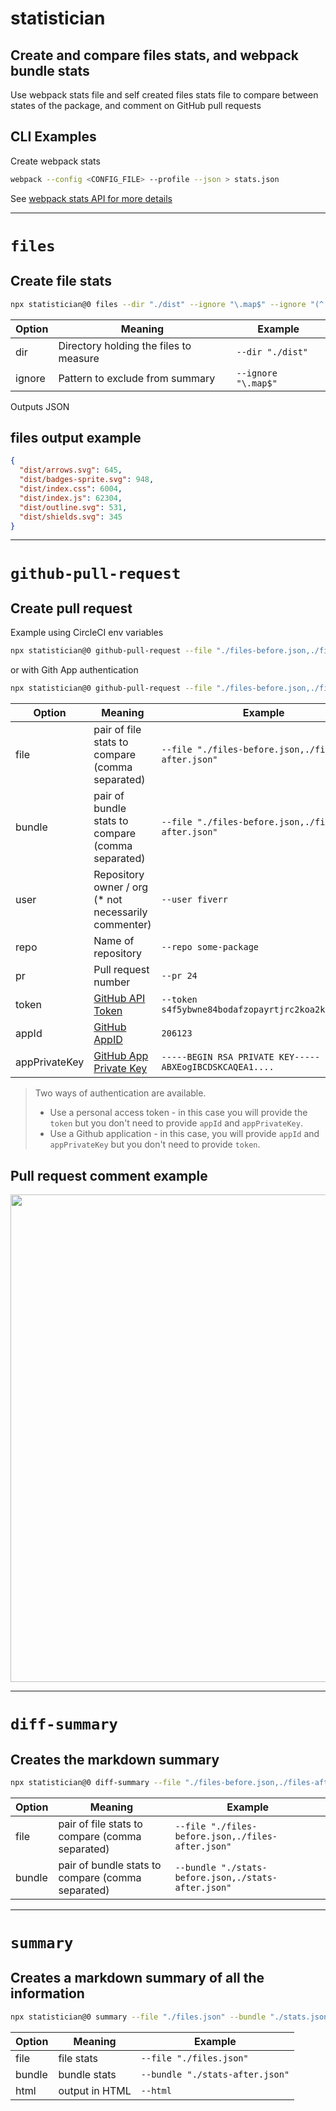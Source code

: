 # statistician

## Create and compare files stats, and webpack bundle stats

Use webpack stats file and self created files stats file to compare between states of the package, and comment on GitHub pull requests

## CLI Examples

Create webpack stats
```sh
webpack --config <CONFIG_FILE> --profile --json > stats.json
```
See [webpack stats API for more details](https://webpack.js.org/api/stats/)

---

# `files`
## Create file stats

```sh
npx statistician@0 files --dir "./dist" --ignore "\.map$" --ignore "(^|\/)\." --ignore "(^|/)node_modules\/," > files.json
```

| Option | Meaning | Example
| - | - | -
| dir | Directory holding the files to measure | `--dir "./dist"`
| ignore | Pattern to exclude from summary | `--ignore "\.map$"`

Outputs JSON

## files output example
```json
{
  "dist/arrows.svg": 645,
  "dist/badges-sprite.svg": 948,
  "dist/index.css": 6004,
  "dist/index.js": 62304,
  "dist/outline.svg": 531,
  "dist/shields.svg": 345
}
```

---

# `github-pull-request`
## Create pull request

Example using CircleCI env variables
```sh
npx statistician@0 github-pull-request --file "./files-before.json,./files-after.json" --bundle "./stats-before.json,./stats-after.json" --user $CIRCLE_PROJECT_USERNAME --repo $CIRCLE_PROJECT_REPONAME --pr $(basename $CIRCLE_PULL_REQUEST) --token $GITHUB_API_TOKEN
```

or with Gith App authentication
```sh
npx statistician@0 github-pull-request --file "./files-before.json,./files-after.json" --bundle "./stats-before.json,./stats-after.json" --user $CIRCLE_PROJECT_USERNAME --repo $CIRCLE_PROJECT_REPONAME --pr $(basename $CIRCLE_PULL_REQUEST) --appId $GITHUB_APP_ID --appPrivateKey $GITHUB_APP_PRIVATE_KEY
```

| Option | Meaning | Example
| - | - | -
| file | pair of file stats to compare (comma separated) | `--file "./files-before.json,./files-after.json"`
| bundle | pair of bundle stats to compare (comma separated) | `--file "./files-before.json,./files-after.json"`
| user | Repository owner / org (\* not necessarily commenter) | `--user fiverr`
| repo | Name of repository | `--repo some-package`
| pr | Pull request number | `--pr 24`
| token | [GitHub API Token](https://github.com/settings/tokens) | `--token s4f5ybwne84bodafzopayrtjrc2koa2k4qb3y1wp`
| appId | [GitHub AppID](https://docs.github.com/en/developers/apps/getting-started-with-apps/about-apps) | `206123`
| appPrivateKey | [GitHub App Private Key](https://docs.github.com/en/developers/apps/building-github-apps/authenticating-with-github-apps#authenticating-as-a-github-app) | `-----BEGIN RSA PRIVATE KEY----- \n ABXEogIBCDSKCAQEA1....`


> Two ways of authentication are available.
> - Use a personal access token - in this case you will provide the `token` but you don't need to provide `appId` and `appPrivateKey`.
> - Use a Github application - in this case, you will provide `appId` and `appPrivateKey` but you don't need to provide `token`.

## Pull request comment example

<img src="https://user-images.githubusercontent.com/516342/47106363-03a20800-d24f-11e8-9c3c-ec89546c6975.png" width="780">

---

# `diff-summary`
## Creates the markdown summary

```sh
npx statistician@0 diff-summary --file "./files-before.json,./files-after.json" --bundle "./stats-before.json,./stats-after.json"
```

| Option | Meaning | Example
| - | - | -
| file | pair of file stats to compare (comma separated) | `--file "./files-before.json,./files-after.json"`
| bundle | pair of bundle stats to compare (comma separated) | `--bundle "./stats-before.json,./stats-after.json"`

---

# `summary`
## Creates a markdown summary of all the information

```sh
npx statistician@0 summary --file "./files.json" --bundle "./stats.json" [--html]
```

| Option | Meaning | Example
| - | - | -
| file | file stats | `--file "./files.json"`
| bundle | bundle stats | `--bundle "./stats-after.json"`
| html | output in HTML | `--html`

